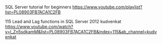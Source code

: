 SQL Server tutorial for beginners
https://www.youtube.com/playlist?list=PL08903FB7ACA1C2FB

115
Lead and Lag functions in SQL Server 2012
kudvenkat
https://www.youtube.com/watch?v=l_Zn5sdkamM&list=PL08903FB7ACA1C2FB&index=115&ab_channel=kudvenkat

